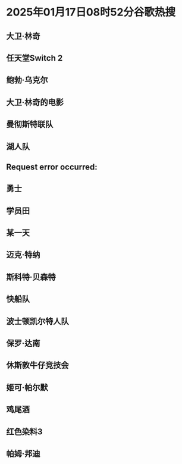 # 2025年01月17日08时52分谷歌热搜

## 大卫·林奇

## 任天堂Switch 2

## 鲍勃·乌克尔

## 大卫·林奇的电影

## 曼彻斯特联队

## 湖人队

## Request error occurred:

## 勇士

## 学员田

## 某一天

## 迈克·特纳

## 斯科特·贝森特

## 快船队

## 波士顿凯尔特人队

## 保罗·达南

## 休斯敦牛仔竞技会

## 姬可·帕尔默

## 鸡尾酒

## 红色染料3

## 帕姆·邦迪


